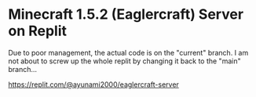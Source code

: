 # Minecraft 1.5.2 (Eaglercraft) Server on Replit

Due to poor management, the actual code is on the "current" branch. I am not about to screw up the whole replit by changing it back to the "main" branch...

https://replit.com/@ayunami2000/eaglercraft-server
